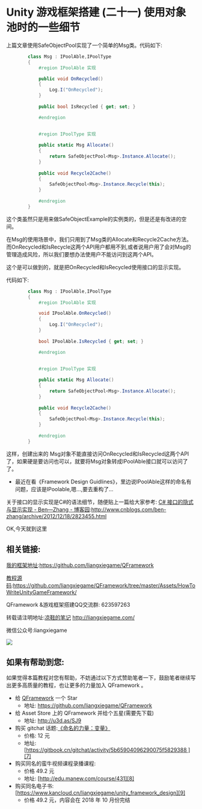 # Unity 游戏框架搭建 (二十一)  使用对象池时的一些细节

上篇文章使用SafeObjectPool实现了一个简单的Msg类。代码如下:

```cs
		class Msg : IPoolAble,IPoolType
		{
			#region IPoolAble 实现

			public void OnRecycled()
			{
				Log.I("OnRecycled");
			}
			
			public bool IsRecycled { get; set; }

			#endregion
		
			
			#region IPoolType 实现

			public static Msg Allocate()
			{
				return SafeObjectPool<Msg>.Instance.Allocate();
			}
			
			public void Recycle2Cache()
			{
				SafeObjectPool<Msg>.Instance.Recycle(this);
			}
			
			#endregion
		}
```

这个类虽然只是用来做SafeObjectExample的实例类的，但是还是有改进的空间。

在Msg的使用场景中，我们只用到了Msg类的Allocate和Recycle2Cache方法。而OnRecycled和IsRecycle这两个API用户都用不到,或者说用户用了会对Msg的管理造成风险，所以我们要想办法使用户不能访问到这两个API。

这个是可以做到的，就是把OnRecycled和IsRecycled使用接口的显示实现。

代码如下:
```cs
		class Msg : IPoolAble,IPoolType
		{
			#region IPoolAble 实现

			void IPoolAble.OnRecycled()
			{
				Log.I("OnRecycled");
			}
			
			bool IPoolAble.IsRecycled { get; set; }

			#endregion
		
			
			#region IPoolType 实现

			public static Msg Allocate()
			{
				return SafeObjectPool<Msg>.Instance.Allocate();
			}
			
			public void Recycle2Cache()
			{
				SafeObjectPool<Msg>.Instance.Recycle(this);
			}
			
			#endregion
		}
```

这样，创建出来的 Msg对象不能直接访问OnRecycled和IsRecycled这两个API了，如果硬是要访问也可以，就要将Msg对象转成IPoolAble接口就可以访问了了。

* 最近在看《Framework Design Guidlines》，里边说IPoolAble这样的命名有问题，应该是IPoolable,嗯…,要去重构了...

关于接口的显示实现是C#的语法细节，随便贴上一篇给大家参考:
[C# 接口的隐式与显示实现 - Ben—Zhang - 博客园][1]:http://www.cnblogs.com/ben-zhang/archive/2012/12/18/2823455.html

OK,今天就到这里

## 相关链接:
[我的框架地址][2]:https://github.com/liangxiegame/QFramework

[教程源码][3]:https://github.com/liangxiegame/QFramework/tree/master/Assets/HowToWriteUnityGameFramework/

QFramework &游戏框架搭建QQ交流群: 623597263

转载请注明地址:[凉鞋的笔记][4] http://liangxiegame.com/

微信公众号:liangxiegame

![][image-1]

## 如果有帮助到您:
如果觉得本篇教程对您有帮助，不妨通过以下方式赞助笔者一下，鼓励笔者继续写出更多高质量的教程，也让更多的力量加入 QFramework 。

* 给 [QFramework][5] 一个 Star
	* 地址: https://github.com/liangxiegame/QFramework
* 给 Asset Store 上的 QFramework 并给个五星(需要先下载)
	* 地址: http://u3d.as/SJ9
* 购买 gitchat 话题:[《命名的力量：变量》][6]
	* 价格: 12 元
	* 地址: [https://gitbook.cn/gitchat/activity/5b65904096290075f5829388 ][7]
* 购买同名的蛮牛视频课程录播课程: 
	* 价格 49.2 元
	* 地址: [http://edu.manew.com/course/431][8]
* 购买同名电子书:[https://www.kancloud.cn/liangxiegame/unity_framework_design][9]
	* 价格  49.2 元，内容会在 2018 年 10 月份完结

[1]:	http://www.cnblogs.com/ben-zhang/archive/2012/12/18/2823455.html
[2]:	https://github.com/liangxiegame/QFramework
[3]:	https://github.com/liangxiegame/QFramework/tree/master/Assets/HowToWriteUnityGameFramework/%0A
[4]:	http://liangxiegame.com/
[5]:	https://github.com/liangxiegame/QFramework
[6]:	https://gitbook.cn/gitchat/activity/5b65904096290075f5829388
[7]:	https://gitbook.cn/gitchat/activity/5b65904096290075f5829388 "https://gitbook.cn/gitchat/activity/5b65904096290075f5829388"
[8]:	http://edu.manew.com/course/431
[9]:	https://www.kancloud.cn/liangxiegame/unity_framework_design

[image-1]:	https://ws4.sinaimg.cn/large/006tKfTcgy1fryc5skygwj30by0byt9i.jpg